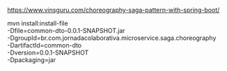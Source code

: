 https://www.vinsguru.com/choreography-saga-pattern-with-spring-boot/

mvn install:install-file \
   -Dfile=common-dto-0.0.1-SNAPSHOT.jar \
   -DgroupId=br.com.jornadacolaborativa.microservice.saga.choreography \
   -DartifactId=common-dto \
   -Dversion=0.0.1-SNAPSHOT \
   -Dpackaging=jar
